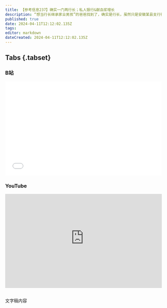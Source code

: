 ```yaml
---
title: 【参考信息237】确实一门两行长；私人银行&献血浆增长
description: “想当行长继承家业男孩”的爸爸找到了，确实是行长，虽然只是安徽某县支行行长，外公曾当过另一县支行行长，已退休多年。近两周，湖南各地开展“好家风·好传承”主题活动，组织各级“一把手”配偶接受廉洁家风教育。河北邯郸初中生遇害案三名未成年犯罪嫌疑人被最高检核准追诉，可追究刑责。哈萨克斯坦前部长家暴杀妻案开庭。各大银行的私人银行业务继续增长，华兰生物业绩恢复增长，去年血浆采浆量创历史新高。
published: true
date: 2024-04-11T12:12:02.135Z
tags: 
editor: markdown
dateCreated: 2024-04-11T12:12:02.135Z
---
```


## Tabs {.tabset}
### B站
<div style="position: relative; padding: 30% 45%;">
<iframe style="position: absolute; width: 100%; height: 100%; left: 0; top: 0;" src="//player.bilibili.com/player.html?&bvid=BV11x421U79x&page=1&as_wide=1&high_quality=1&danmaku=1&autoplay=0" scrolling="no" border="0" frameborder="no" framespacing="0" allowfullscreen="true"></iframe>
</div>

### YouTube
<div style="position: relative; padding: 30% 45%;">
<iframe style="position: absolute; top: 0; left: 0; width: 100%; height: 100%;" src="https://www.youtube-nocookie.com/embed/YouTubeVID" title="YouTube video player" frameborder="0" allow="accelerometer; autoplay; clipboard-write; encrypted-media; gyroscope; picture-in-picture" allowfullscreen></iframe>
</div>

## 

文字稿内容
